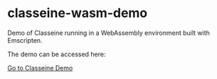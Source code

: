 # classeine-wasm-demo
Demo of Classeine running in a WebAssembly environment built with Emscripten.

The demo can be accessed here:

[Go to Classeine Demo](https://ebasconp.github.io/classeine-wasm-demo/classeine-demo/)
